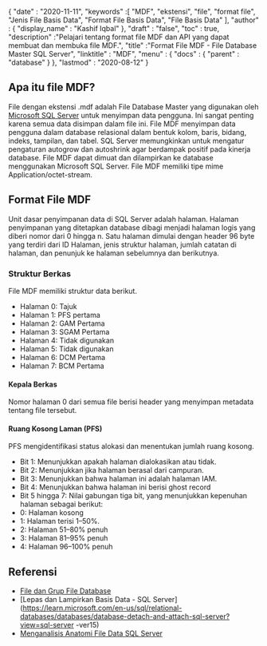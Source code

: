 {
  "date" : "2020-11-11",
  "keywords" :[ "MDF", "ekstensi", "file", "format file", "Jenis File Basis Data", "Format File Basis Data", "File Basis Data" ],
  "author" : {
    "display_name" : "Kashif Iqbal"
},
  "draft" : "false",
  "toc" : true,
  "description" :"Pelajari tentang format file MDF dan API yang dapat membuat dan membuka file MDF.",
  "title" :"Format File MDF - File Database Master SQL Server",
  "linktitle" : "MDF",
  "menu" : {
    "docs" : {
      "parent" : "database"
}
},
  "lastmod" : "2020-08-12"
}

## Apa itu file MDF?

File dengan ekstensi .mdf adalah File Database Master yang digunakan oleh [Microsoft SQL Server](https://en.wikipedia.org/wiki/Microsoft_SQL_Server) untuk menyimpan data pengguna. Ini sangat penting karena semua data disimpan dalam file ini. File MDF menyimpan data pengguna dalam database relasional dalam bentuk kolom, baris, bidang, indeks, tampilan, dan tabel. SQL Server memungkinkan untuk mengatur pengaturan autogrow dan autoshrink agar berdampak positif pada kinerja database. File MDF dapat dimuat dan dilampirkan ke database menggunakan Microsoft SQL Server. File MDF memiliki tipe mime Application/octet-stream.

## Format File MDF

Unit dasar penyimpanan data di SQL Server adalah halaman. Halaman penyimpanan yang ditetapkan database dibagi menjadi halaman logis yang diberi nomor dari 0 hingga n. Satu halaman dimulai dengan header 96 byte yang terdiri dari ID Halaman, jenis struktur halaman, jumlah catatan di halaman, dan penunjuk ke halaman sebelumnya dan berikutnya.

### Struktur Berkas

File MDF memiliki struktur data berikut.

* Halaman 0: Tajuk
* Halaman 1: PFS pertama
* Halaman 2: GAM Pertama
* Halaman 3: SGAM Pertama
* Halaman 4: Tidak digunakan
* Halaman 5: Tidak digunakan
* Halaman 6: DCM Pertama
* Halaman 7: BCM Pertama

#### Kepala Berkas

Nomor halaman 0 dari semua file berisi header yang menyimpan metadata tentang file tersebut.

#### Ruang Kosong Laman (PFS)
PFS mengidentifikasi status alokasi dan menentukan jumlah ruang kosong.

* Bit 1: Menunjukkan apakah halaman dialokasikan atau tidak.
* Bit 2: Menunjukkan jika halaman berasal dari campuran.
* Bit 3: Menunjukkan bahwa halaman ini adalah halaman IAM.
* Bit 4: Menunjukkan bahwa halaman ini berisi ghost record
* Bit 5 hingga 7: Nilai gabungan tiga bit, yang menunjukkan kepenuhan halaman sebagai berikut:
* 0: Halaman kosong
* 1: Halaman terisi 1–50%.
* 2: Halaman 51–80% penuh
* 3: Halaman 81–95% penuh
* 4: Halaman 96–100% penuh

## Referensi

* [File dan Grup File Database](https://learn.microsoft.com/en-us/sql/relational-databases/databases/database-files-and-filegroups?view=sql-server-ver15)
* [Lepas dan Lampirkan Basis Data - SQL Server](https://learn.microsoft.com/en-us/sql/relational-databases/databases/database-detach-and-attach-sql-server?view=sql-server -ver15)
* [Menganalisis Anatomi File Data SQL Server](https://blog.pythian.com/analyzing-sql-server-data-file-anatomy/)

